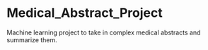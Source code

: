 # Medical_Abstract_Project
Machine learning project to take in complex medical abstracts and summarize them. 
